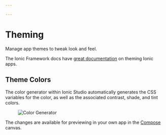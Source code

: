```yaml
---

---
```


# Theming

Manage app themes to tweak look and feel.

The Ionic Framework docs have [great documentation](/docs/theming/basics) on theming Ionic apps.

## Theme Colors

The color generator within Ionic Studio automatically generates the CSS variables for the color, as well as the associated contrast, shade, and tint colors.

<figure>
  <img alt="Color Generator" src="/docs/assets/img/studio/2/ss-theme.png" />
</figure>

The changes are available for previewing in your own app in the [Compose](/docs/studio/compose) canvas.
